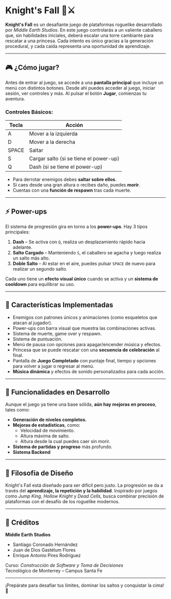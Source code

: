 # Knight's Fall 🏰⚔️

**Knight's Fall** es un desafiante juego de plataformas roguelike desarrollado por *Middle Earth Studios*. En este juego controlarás a un valiente caballero que, sin habilidades iniciales, deberá escalar una torre cambiante para rescatar a una princesa. Cada intento es único gracias a la generación procedural, y cada caída representa una oportunidad de aprendizaje.

---

## 🎮 ¿Cómo jugar?

Antes de entrar al juego, se accede a una **pantalla principal** que incluye un menú con distintos botones. Desde ahí puedes acceder al juego, iniciar sesión, ver controles y más. Al pulsar el botón **Jugar**, comienzas tu aventura.

### Controles Básicos:

| Tecla | Acción                   |
|-------|--------------------------|
| A     | Mover a la izquierda     |
| D     | Mover a la derecha       |
| SPACE | Saltar                   |
| S     | Cargar salto (si se tiene el power-up) |
| Q     | Dash (si se tiene el power-up) |

- Para derrotar enemigos debes **saltar sobre ellos**.
- Si caes desde una gran altura o recibes daño, puedes **morir**.
- Cuentas con una **función de respawn** tras cada muerte.

---

## ⚡ Power-ups

El sistema de progresión gira en torno a los **power-ups**. Hay 3 tipos principales:

1. **Dash** – Se activa con `Q`, realiza un desplazamiento rápido hacia adelante.
2. **Salto Cargado** – Manteniendo `S`, el caballero se agacha y luego realiza un salto más alto.
3. **Doble Salto** – Al estar en el aire, puedes pulsar `SPACE` de nuevo para realizar un segundo salto.

Cada uno tiene un **efecto visual único** cuando se activa y un **sistema de cooldown** para equilibrar su uso.

---

## 🧱 Características Implementadas

- Enemigos con patrones únicos y animaciones (como esqueletos que atacan al jugador).
- Power-ups con barra visual que muestra las combinaciones activas.
- Sistema de muerte, game over y respawn.
- Sistema de puntuación.
- Menú de pausa con opciones para apagar/encender música y efectos.
- Princesa que se puede rescatar con una **secuencia de celebración** al final.
- Pantalla de **Juego Completado** con puntaje final, tiempo y opciones para volver a jugar o regresar al menú.
- **Música dinámica** y efectos de sonido personalizados para cada acción.

---

## 🔧 Funcionalidades en Desarrollo

Aunque el juego ya tiene una base sólida, **aún hay mejoras en proceso**, tales como:

- **Generación de niveles completos.**
- **Mejoras de estadísticas**, como:
  - Velocidad de movimiento.
  - Altura máxima de salto.
  - Altura desde la cual puedes caer sin morir.
- **Sistema de partidas y progreso** más profundo.
- **Sistema Backend**


---

## 🧠 Filosofía de Diseño

Knight's Fall está diseñado para ser difícil pero justo. La progresión se da a través del **aprendizaje, la repetición y la habilidad**. Inspirado por juegos como *Jump King*, *Hollow Knight* y *Dead Cells*, busca combinar precisión de plataformas con el desafío de los roguelike modernos.

---

## 🏢 Créditos

**Middle Earth Studios**

- Santiago Coronado Hernández  
- Juan de Dios Gastélum Flores  
- Enrique Antonio Pires Rodríguez  

Curso: *Construcción de Software y Toma de Decisiones*  
Tecnológico de Monterrey – Campus Santa Fe

---

¡Prepárate para desafiar tus límites, dominar los saltos y conquistar la cima! 🌟
